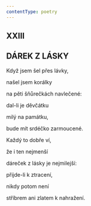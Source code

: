 ```yaml
---
contentType: poetry
---
```


## XXIII  

## DÁREK Z LÁSKY

Když jsem šel přes lávky,  

našel jsem korálky

na pěti šňůrečkách navlečené:

dal-li je děvčátku

milý na památku,

bude mít srdéčko zarmoucené.

Každý to dobře ví,

že i ten nejmenší

dáreček z lásky je nejmilejší:

přijde-li k ztracení,

nikdy potom není

stříbrem ani zlatem k nahražení.
